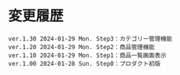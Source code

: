 # 変更履歴

	ver.1.30 2024-01-29 Mon. Step3：カテゴリー管理機能
	ver.1.20 2024-01-29 Mon. Step2：商品管理機能
	ver.1.10 2024-01-29 Mon. Step1：商品一覧画面表示
	ver.1.00 2024-01-28 Sun. Step0：プロダクト初版
